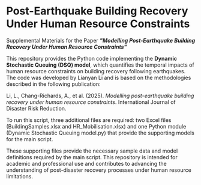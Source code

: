 # Post-Earthquake Building Recovery Under Human Resource Constraints
Supplemental Materials for the Paper ***"Modelling Post-Earthquake Building Recovery Under Human Resource Constraints"***

This repository provides the Python code implementing the **Dynamic Stochastic Queuing (DSQ) model**, which quantifies the temporal impacts of human resource constraints on building recovery following earthquakes. The code was developed by Lianyan Li and is based on the methodologies described in the following publication:

Li, L., Chang-Richards, A., et al. (2025). *Modelling post-earthquake building recovery under human resource constraints*. International Journal of Disaster Risk Reduction.

To run this script, three additional files are required: two Excel files (BuildingSamples.xlsx and HR_Mobilisation.xlsx) and one Python module (Dynamic Stochastic Queuing model.py) that provide the supporting models for the main script.

These supporting files provide the necessary sample data and model definitions required by the main script. This repository is intended for academic and professional use and contributes to advancing the understanding of post-disaster recovery processes under human resource limitations.
